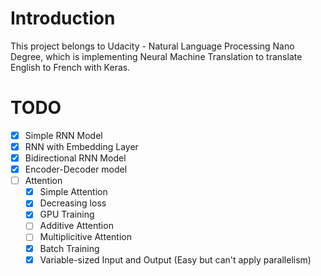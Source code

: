 # Introduction
This project belongs to Udacity - Natural Language Processing Nano Degree, which is implementing Neural Machine Translation to translate English to French with Keras.
# TODO
- [x] Simple RNN Model
- [x] RNN with Embedding Layer
- [x] Bidirectional RNN Model
- [x] Encoder-Decoder model
- [ ] Attention
  - [x] Simple Attention
  - [x] Decreasing loss
  - [x] GPU Training
  - [ ] Additive Attention
  - [ ] Multiplicitive Attention
  - [x] Batch Training
  - [x] Variable-sized Input and Output (Easy but can't apply parallelism)
